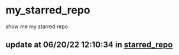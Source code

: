 # my_starred_repo
show me my starred repo

update at 06/20/22 12:10:34 in [starred_repo](./index.html)
---

